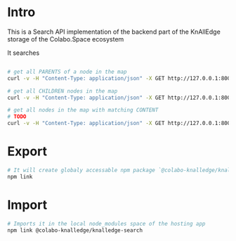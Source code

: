 # Intro

This is a Search API implementation of the backend part of the KnAllEdge storage of the Colabo.Space ecosystem

It searches

```sh

# get all PARENTS of a node in the map
curl -v -H "Content-Type: application/json" -X GET http://127.0.0.1:8001/search-nodes/parents/in-map/58068a04a37162160341d402/59d3fb284b077e6c540f758e

# get all CHILDREN nodes in the map
curl -v -H "Content-Type: application/json" -X GET http://127.0.0.1:8001/search-nodes/children/in-map/58068a04a37162160341d402/59d3bdcf0d1f92de005c85a9

# get all nodes in the map with matching CONTENT
# TODO
curl -v -H "Content-Type: application/json" -X GET http://127.0.0.1:8001/search-nodes/content/in-map/58068a04a37162160341d402/filters=name+content&tekst=Акорди

```

# Export

```sh
# It will create globaly accessable npm package `@colabo-knalledge/knalledge-search`
npm link
```

# Import

```sh
# Imports it in the local node_modules space of the hosting app
npm link @colabo-knalledge/knalledge-search
```